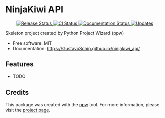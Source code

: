 # NinjaKiwi API


<p align="center">
<a href="https://pypi.python.org/pypi/ninjakiwi_api">
    <img src="https://img.shields.io/pypi/v/ninjakiwi_api.svg"
        alt = "Release Status">
</a>

<a href="https://github.com/GustavoSchip/ninjakiwi_api/actions">
    <img src="https://github.com/GustavoSchip/ninjakiwi_api/actions/workflows/main.yml/badge.svg?branch=release" alt="CI Status">
</a>

<a href="https://GustavoSchip.github.io/ninjakiwi_api/">
    <img src="https://img.shields.io/website/https/GustavoSchip.github.io/ninjakiwi_api/index.html.svg?label=docs&down_message=unavailable&up_message=available" alt="Documentation Status">
</a>

<a href="https://pyup.io/repos/github/GustavoSchip/ninjakiwi_api/">
<img src="https://pyup.io/repos/github/GustavoSchip/ninjakiwi_api/shield.svg" alt="Updates">
</a>

</p>


Skeleton project created by Python Project Wizard (ppw)


* Free software: MIT
* Documentation: <https://GustavoSchip.github.io/ninjakiwi_api/>


## Features

* TODO

## Credits

This package was created with the [ppw](https://zillionare.github.io/python-project-wizard) tool. For more information, please visit the [project page](https://zillionare.github.io/python-project-wizard/).
